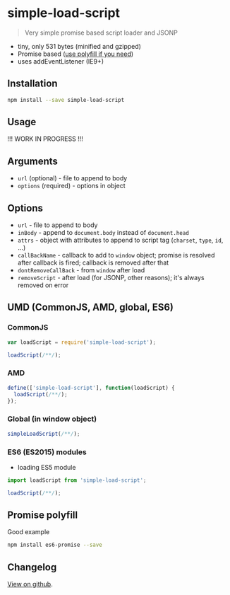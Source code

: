 # simple-load-script

> Very simple promise based script loader and JSONP

* tiny, only 531 bytes (minified and gzipped)
* Promise based ([use polyfill if you need](http://caniuse.com/#feat=promises))
* uses addEventListener (IE9+)

## Installation

```bash
npm install --save simple-load-script
```

## Usage

!!!
WORK IN PROGRESS
!!!

## Arguments

* `url` (optional) - file to append to body
* `options` (required) - options in object

## Options

* `url` - file to append to body
* `inBody` - append to `document.body` instead of `document.head`
* `attrs` - object with attributes to append to script tag (`charset`, `type`, `id`, &hellip;)
* `callBackName` - callback to add to `window` object; promise is resolved after callback is fired; callback is removed after that
* `dontRemoveCallBack` - from `window` after load
* `removeScript` - after load (for JSONP, other reasons); it's always removed on error

## UMD (CommonJS, AMD, global, ES6)

### CommonJS

```js
var loadScript = require('simple-load-script');

loadScript(/**/);
```

### AMD

```js
define(['simple-load-script'], function(loadScript) {
  loadScript(/**/);
});
```

### Global (in window object)

```js
simpleLoadScript(/**/);
```

### ES6 (ES2015) modules

* loading ES5 module

```js
import loadScript from 'simple-load-script';

loadScript(/**/);
```

## Promise polyfill

Good example

```bash
npm install es6-promise --save
```

## Changelog

[View on github](https://github.com/tomek-f/simple-load-script/blob/master/changelog.md).
